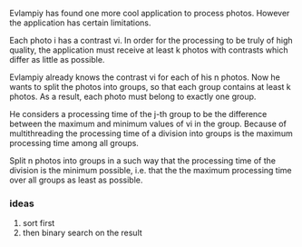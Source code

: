 Evlampiy has found one more cool application to process photos. However the application has certain limitations.

Each photo i has a contrast vi. In order for the processing to be truly of high quality, the application must receive at
least k photos with contrasts which differ as little as possible.

Evlampiy already knows the contrast vi for each of his n photos. Now he wants to split the photos into groups, so that
each group contains at least k photos. As a result, each photo must belong to exactly one group.

He considers a processing time of the j-th group to be the difference between the maximum and minimum values of vi in
the group. Because of multithreading the processing time of a division into groups is the maximum processing time among
all groups.

Split n photos into groups in a such way that the processing time of the division is the minimum possible, i.e. that the
the maximum processing time over all groups as least as possible.

### ideas

1. sort first
2. then binary search on the result